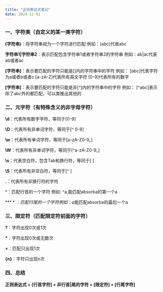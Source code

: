 ```yaml
---
title: "正则表达式笔记"
date: 2024-12-01
---
```


### 一、字符类（自定义的某一类字符）

**(字符串)**：将字符串视为一个字符进行匹配
	例如：(abc)代表abc

**字符串1|字符串2**：表示匹配包含字符串1或者字符串2的字符串
	例如：ab|ac代表ab或者ac

**[字符串]**：表示要匹配的字符只能是[]内的字符串中的字符
	例如：
		[abc]代表字符为a或者b或者c
		[a-zA-Z]代表所有英文字符
		[0-9]代表所有的数字

**[字符串]**：表示要匹配的字符只能是非\[^]内的字符串中的字符
	例如：
		\[^abc]表示除了abc外的都匹配，可以类推出其他的

### 二、元字符（有特殊含义的非字母字符）

**\d**：代表所有数字字符，等同于[0-9]

**\D**：代表所有非单词字符，等同于\[^ 0-9]

**\w**：代表所有单词字符，等同于[a-zA-Z0-9\_]

**\W**：代表所有非单词字符，等同于\[^a-zA-Z0-9\_]

**\s**：代表空白符，包含Tab和换行符，等同于[  ]

**\S**：代表所有非空白符，等同于\[^  ]

**.**：代表所有非换行符的字符

**^**：匹配行首的一个字符
	例如:
		^a,能匹配absorba的第一个a

**$**：匹配行尾的一个字符
	例如：
		a$能匹配absorba的最后一个a

### 三、限定符（匹配限定符前面的字符）

**?**：字符出现0次或1次

**\***：字符出现0次或无数次

**+**：匹配只出现1次

**{n}**：字符只出现n次

### 四、总结

**正则表达式 = [行首字符] + 非行首|尾的字符 + [限定符] + [行尾字符]**
